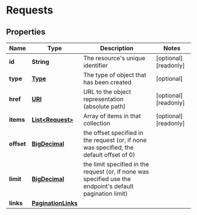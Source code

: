 

# Requests

## Properties

| Name | Type | Description | Notes |
| ------------ | ------------- | ------------- | ------------- |
| **id** | **String** | The resource&#39;s unique identifier |  [optional] [readonly] |
| **type** | [**Type**](Type.md) | The type of object that has been created |  [optional] |
| **href** | [**URI**](URI.md) | URL to the object representation (absolute path) |  [optional] [readonly] |
| **items** | [**List&lt;Request&gt;**](Request.md) | Array of items in that collection |  [optional] [readonly] |
| **offset** | [**BigDecimal**](BigDecimal.md) | the offset specified in the request (or, if none was specified, the default offset of 0) |  |
| **limit** | [**BigDecimal**](BigDecimal.md) | the limit specified in the request (or, if none was specified use the endpoint&#39;s default pagination limit) |  |
| **links** | [**PaginationLinks**](PaginationLinks.md) |  |  |


